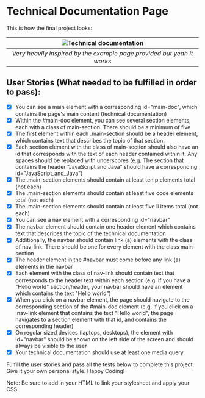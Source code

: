 # Technical Documentation Page

This is how the final project looks:

| ![Technical documentation](https://i.imgur.com/lOi0PtC.png) |
|:--:|
| *Very heavily inspired by the example page provided but yeah it works* |

## User Stories (What needed to be fulfilled in order to pass):

- [x] You can see a main element with a corresponding id="main-doc", which
  contains the page's main content (technical documentation)
- [x] Within the #main-doc element, you can see several section elements, each
  with a class of main-section. There should be a minimum of five
- [x] The first element within each .main-section should be a header element,
  which contains text that describes the topic of that section.
- [x] Each section element with the class of main-section should also have an
  id that corresponds with the text of each header contained within it. Any
  spaces should be replaced with underscores (e.g. The section that contains
  the header "JavaScript and Java" should have a corresponding
  id="JavaScript_and_Java")
- [x] The .main-section elements should contain at least ten p elements total
  (not each)
- [x] The .main-section elements should contain at least five code elements
  total (not each)
- [x] The .main-section elements should contain at least five li items total
  (not each)
- [x] You can see a nav element with a corresponding id="navbar"
- [x] The navbar element should contain one header element which contains text
  that describes the topic of the technical documentation
- [x] Additionally, the navbar should contain link (a) elements with the class
  of nav-link. There should be one for every element with the class
  main-section
- [x] The header element in the #navbar must come before any link (a) elements
  in the navbar
- [x] Each element with the class of nav-link should contain text that
  corresponds to the header text within each section (e.g. if you have a "Hello
  world" section/header, your navbar should have an element which contains the
  text "Hello world")
- [x] When you click on a navbar element, the page should navigate to the
  corresponding section of the #main-doc element (e.g. If you click on a
  .nav-link element that contains the text "Hello world", the page navigates to
  a section element with that id, and contains the corresponding header)
- [x] On regular sized devices (laptops, desktops), the element with
  id="navbar" should be shown on the left side of the screen and should always
  be visible to the user
- [x] Your technical documentation should use at least one media query

Fulfill the user stories and pass all the tests below to complete this project. Give it your own personal style. Happy Coding!

Note: Be sure to add <link rel="stylesheet" href="styles.css"> in your HTML to link your stylesheet and apply your CSS
